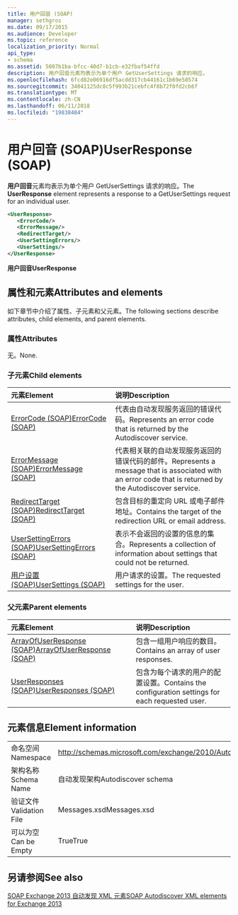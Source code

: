```yaml
---
title: 用户回音 (SOAP)
manager: sethgros
ms.date: 09/17/2015
ms.audience: Developer
ms.topic: reference
localization_priority: Normal
api_type:
- schema
ms.assetid: 5007b1ba-bfcc-40d7-b1cb-e32fbaf54ffd
description: 用户回音元素均表示为单个用户 GetUserSettings 请求的响应。
ms.openlocfilehash: 6fcd82e06916df5acdd317cb44161c1b69e58574
ms.sourcegitcommit: 34041125dc8c5f993b21cebfc4f8b72f0fd2cb6f
ms.translationtype: MT
ms.contentlocale: zh-CN
ms.lasthandoff: 06/11/2018
ms.locfileid: "19838484"
---
```

# <a name="userresponse-soap"></a><span data-ttu-id="c269e-103">用户回音 (SOAP)</span><span class="sxs-lookup"><span data-stu-id="c269e-103">UserResponse (SOAP)</span></span>

<span data-ttu-id="c269e-104">**用户回音**元素均表示为单个用户 GetUserSettings 请求的响应。</span><span class="sxs-lookup"><span data-stu-id="c269e-104">The **UserResponse** element represents a response to a GetUserSettings request for an individual user.</span></span> 
  
```XML
<UserResponse>
   <ErrorCode/>
   <ErrorMessage/>
   <RedirectTarget/>
   <UserSettingErrors/>
   <UserSettings/>
</UserResponse>
```

 <span data-ttu-id="c269e-105">**用户回音**</span><span class="sxs-lookup"><span data-stu-id="c269e-105">**UserResponse**</span></span>
## <a name="attributes-and-elements"></a><span data-ttu-id="c269e-106">属性和元素</span><span class="sxs-lookup"><span data-stu-id="c269e-106">Attributes and elements</span></span>

<span data-ttu-id="c269e-107">如下章节中介绍了属性、子元素和父元素。</span><span class="sxs-lookup"><span data-stu-id="c269e-107">The following sections describe attributes, child elements, and parent elements.</span></span>
  
### <a name="attributes"></a><span data-ttu-id="c269e-108">属性</span><span class="sxs-lookup"><span data-stu-id="c269e-108">Attributes</span></span>

<span data-ttu-id="c269e-109">无。</span><span class="sxs-lookup"><span data-stu-id="c269e-109">None.</span></span>
  
### <a name="child-elements"></a><span data-ttu-id="c269e-110">子元素</span><span class="sxs-lookup"><span data-stu-id="c269e-110">Child elements</span></span>

|<span data-ttu-id="c269e-111">**元素**</span><span class="sxs-lookup"><span data-stu-id="c269e-111">**Element**</span></span>|<span data-ttu-id="c269e-112">**说明**</span><span class="sxs-lookup"><span data-stu-id="c269e-112">**Description**</span></span>|
|:-----|:-----|
|[<span data-ttu-id="c269e-113">ErrorCode (SOAP)</span><span class="sxs-lookup"><span data-stu-id="c269e-113">ErrorCode (SOAP)</span></span>](errorcode-soap.md) <br/> |<span data-ttu-id="c269e-114">代表由自动发现服务返回的错误代码。</span><span class="sxs-lookup"><span data-stu-id="c269e-114">Represents an error code that is returned by the Autodiscover service.</span></span>  <br/> |
|[<span data-ttu-id="c269e-115">ErrorMessage (SOAP)</span><span class="sxs-lookup"><span data-stu-id="c269e-115">ErrorMessage (SOAP)</span></span>](errormessage-soap.md) <br/> |<span data-ttu-id="c269e-116">代表相关联的自动发现服务返回的错误代码的邮件。</span><span class="sxs-lookup"><span data-stu-id="c269e-116">Represents a message that is associated with an error code that is returned by the Autodiscover service.</span></span>  <br/> |
|[<span data-ttu-id="c269e-117">RedirectTarget (SOAP)</span><span class="sxs-lookup"><span data-stu-id="c269e-117">RedirectTarget (SOAP)</span></span>](redirecttarget-soap.md) <br/> |<span data-ttu-id="c269e-118">包含目标的重定向 URL 或电子邮件地址。</span><span class="sxs-lookup"><span data-stu-id="c269e-118">Contains the target of the redirection URL or email address.</span></span>  <br/> |
|[<span data-ttu-id="c269e-119">UserSettingErrors (SOAP)</span><span class="sxs-lookup"><span data-stu-id="c269e-119">UserSettingErrors (SOAP)</span></span>](usersettingerrors-soap.md) <br/> |<span data-ttu-id="c269e-120">表示不会返回的设置的信息的集合。</span><span class="sxs-lookup"><span data-stu-id="c269e-120">Represents a collection of information about settings that could not be returned.</span></span>  <br/> |
|[<span data-ttu-id="c269e-121">用户设置 (SOAP)</span><span class="sxs-lookup"><span data-stu-id="c269e-121">UserSettings (SOAP)</span></span>](usersettings-soap.md) <br/> |<span data-ttu-id="c269e-122">用户请求的设置。</span><span class="sxs-lookup"><span data-stu-id="c269e-122">The requested settings for the user.</span></span>  <br/> |
   
### <a name="parent-elements"></a><span data-ttu-id="c269e-123">父元素</span><span class="sxs-lookup"><span data-stu-id="c269e-123">Parent elements</span></span>

|<span data-ttu-id="c269e-124">**元素**</span><span class="sxs-lookup"><span data-stu-id="c269e-124">**Element**</span></span>|<span data-ttu-id="c269e-125">**说明**</span><span class="sxs-lookup"><span data-stu-id="c269e-125">**Description**</span></span>|
|:-----|:-----|
|[<span data-ttu-id="c269e-126">ArrayOfUserResponse (SOAP)</span><span class="sxs-lookup"><span data-stu-id="c269e-126">ArrayOfUserResponse (SOAP)</span></span>](arrayofuserresponse-soap.md) <br/> |<span data-ttu-id="c269e-127">包含一组用户响应的数目。</span><span class="sxs-lookup"><span data-stu-id="c269e-127">Contains an array of user responses.</span></span>  <br/> |
|[<span data-ttu-id="c269e-128">UserResponses (SOAP)</span><span class="sxs-lookup"><span data-stu-id="c269e-128">UserResponses (SOAP)</span></span>](userresponses-soap.md) <br/> |<span data-ttu-id="c269e-129">包含为每个请求的用户的配置设置。</span><span class="sxs-lookup"><span data-stu-id="c269e-129">Contains the configuration settings for each requested user.</span></span>  <br/> |
   
## <a name="element-information"></a><span data-ttu-id="c269e-130">元素信息</span><span class="sxs-lookup"><span data-stu-id="c269e-130">Element information</span></span>

|||
|:-----|:-----|
|<span data-ttu-id="c269e-131">命名空间</span><span class="sxs-lookup"><span data-stu-id="c269e-131">Namespace</span></span>  <br/> |http://schemas.microsoft.com/exchange/2010/Autodiscover  <br/> |
|<span data-ttu-id="c269e-132">架构名称</span><span class="sxs-lookup"><span data-stu-id="c269e-132">Schema Name</span></span>  <br/> |<span data-ttu-id="c269e-133">自动发现架构</span><span class="sxs-lookup"><span data-stu-id="c269e-133">Autodiscover schema</span></span>  <br/> |
|<span data-ttu-id="c269e-134">验证文件</span><span class="sxs-lookup"><span data-stu-id="c269e-134">Validation File</span></span>  <br/> |<span data-ttu-id="c269e-135">Messages.xsd</span><span class="sxs-lookup"><span data-stu-id="c269e-135">Messages.xsd</span></span>  <br/> |
|<span data-ttu-id="c269e-136">可以为空</span><span class="sxs-lookup"><span data-stu-id="c269e-136">Can be Empty</span></span>  <br/> |<span data-ttu-id="c269e-137">True</span><span class="sxs-lookup"><span data-stu-id="c269e-137">True</span></span>  <br/> |
   
## <a name="see-also"></a><span data-ttu-id="c269e-138">另请参阅</span><span class="sxs-lookup"><span data-stu-id="c269e-138">See also</span></span>



[<span data-ttu-id="c269e-139">SOAP Exchange 2013 自动发现 XML 元素</span><span class="sxs-lookup"><span data-stu-id="c269e-139">SOAP Autodiscover XML elements for Exchange 2013</span></span>](soap-autodiscover-xml-elements-for-exchange-2013.md)

